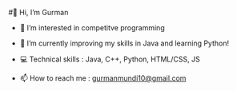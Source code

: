 #👋 Hi, I’m Gurman

- 👀 I’m interested in competitve programming 

- 🌱 I’m currently improving my skills in Java and learning Python!

- 💻 Technical skills : Java, C++, Python, HTML/CSS, JS

- 📫 How to reach me : gurmanmundi10@gmail.com

